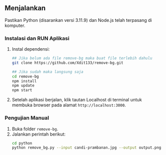 ## Menjalankan

Pastikan Python (disarankan versi 3.11.9) dan Node.js telah terpasang di komputer.

### Instalasi dan RUN Aplikasi

1. Instal dependensi:
   ```bash
   ## Jika belum ada file remove-bg maka buat file terlebih dahulu
   git clone https://github.com/Xdit133/remove-bg.git
   ```

   ```bash
   ## Jika sudah maka langsung saja
   cd remove-bg
   npm install
   npm update
   npm start
   ```
2. Setelah aplikasi berjalan, klik tautan Localhost di terminal untuk membuka browser pada alamat `http://localhost:3000`.

### Pengujian Manual

1. Buka folder `remove-bg`.
2. Jalankan perintah berikut:
    ```bash
    cd python
    python remove_bg.py --input candi-prambanan.jpg --output output.png
    ```
